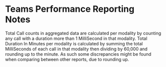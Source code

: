 # Teams Performance Reporting Notes

Total Call counts in aggregated data are calculated per modality by counting any call with a duration more than 1 MilliSecond in that modality. Total Duration In Minutes per modality is calculated by summing the total MilliSeconds of each call in that modality then dividing by 60,000 and rounding up to the minute. As such some discrepancies might be found when comparing between other reports, due to rounding up. 